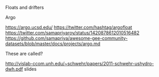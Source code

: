 Floats and drifters

Argo

https://argo.ucsd.edu/
https://twitter.com/hashtag/argofloat
https://twitter.com/samapriyaroy/status/1420878612010516482
https://github.com/samapriya/awesome-gee-community-datasets/blob/master/docs/projects/argo.md

These are called?

http://vislab-ccom.unh.edu/~schwehr/papers/2011-schwehr-ushydro-dwh.pdf  slides
